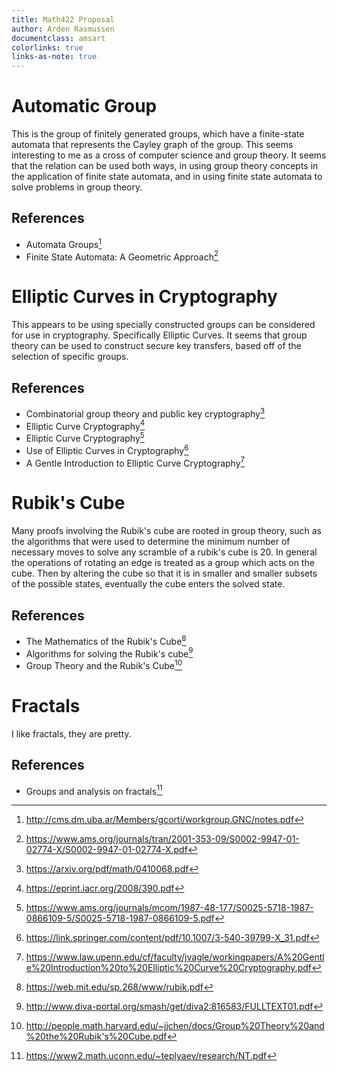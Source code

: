```yaml
---
title: Math422 Proposal
author: Arden Rasmussen
documentclass: amsart
colorlinks: true
links-as-note: true
---
```


# Automatic Group

This is the group of finitely generated groups, which have a finite-state
automata that represents the Cayley graph of the group. This seems
interesting to me as a cross of computer science and group theory. It seems
that the relation can be used both ways, in using group theory concepts in
the application of finite state automata, and in using finite state automata
to solve problems in group theory.

## References

- Automata Groups[^1a]
- Finite State Automata: A Geometric Approach[^1b]

[^1a]: <http://cms.dm.uba.ar/Members/gcorti/workgroup.GNC/notes.pdf>
[^1b]: <https://www.ams.org/journals/tran/2001-353-09/S0002-9947-01-02774-X/S0002-9947-01-02774-X.pdf>

# Elliptic Curves in Cryptography

This appears to be using specially constructed groups can be considered for
use in cryptography. Specifically Elliptic Curves. It seems that group theory
can be used to construct secure key transfers, based off of the selection of
specific groups.

## References

- Combinatorial group theory and public key cryptography[^2a]
- Elliptic Curve Cryptography[^2b]
- Elliptic Curve Cryptography[^2c]
- Use of Elliptic Curves in Cryptography[^2d]
- A Gentle Introduction to Elliptic Curve Cryptography[^2e]

[^2a]: <https://arxiv.org/pdf/math/0410068.pdf>
[^2b]: <https://eprint.iacr.org/2008/390.pdf>
[^2c]: <https://www.ams.org/journals/mcom/1987-48-177/S0025-5718-1987-0866109-5/S0025-5718-1987-0866109-5.pdf>
[^2d]: <https://link.springer.com/content/pdf/10.1007/3-540-39799-X_31.pdf>
[^2e]: <https://www.law.upenn.edu/cf/faculty/jvagle/workingpapers/A%20Gentle%20Introduction%20to%20Elliptic%20Curve%20Cryptography.pdf>

# Rubik's Cube

Many proofs involving the Rubik's cube are rooted in group theory, such as
the algorithms that were used to determine the minimum number of necessary
moves to solve any scramble of a rubik's cube is 20. In general the
operations of rotating an edge is treated as a group which acts on the cube.
Then by altering the cube so that it is in smaller and smaller subsets of the
possible states, eventually the cube enters the solved state.

## References

- The Mathematics of the Rubik's Cube[^3a]
- Algorithms for solving the Rubik's cube[^3b]
- Group Theory and the Rubik's Cube[^3c]

[^3a]: <https://web.mit.edu/sp.268/www/rubik.pdf>
[^3b]: <http://www.diva-portal.org/smash/get/diva2:816583/FULLTEXT01.pdf>
[^3c]: <http://people.math.harvard.edu/~jjchen/docs/Group%20Theory%20and%20the%20Rubik's%20Cube.pdf>

# Fractals

I like fractals, they are pretty.

## References

- Groups and analysis on fractals[^4a]

[^4a]: <https://www2.math.uconn.edu/~teplyaev/research/NT.pdf>
